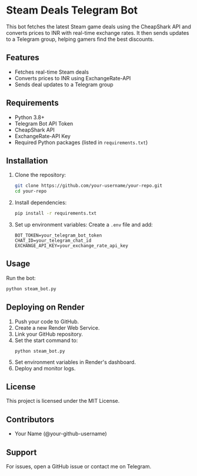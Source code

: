 # Steam Deals Telegram Bot

This bot fetches the latest Steam game deals using the CheapShark API and converts prices to INR with real-time exchange rates. It then sends updates to a Telegram group, helping gamers find the best discounts.

## Features
- Fetches real-time Steam deals
- Converts prices to INR using ExchangeRate-API
- Sends deal updates to a Telegram group

## Requirements
- Python 3.8+
- Telegram Bot API Token
- CheapShark API
- ExchangeRate-API Key
- Required Python packages (listed in `requirements.txt`)

## Installation
1. Clone the repository:
   ```bash
   git clone https://github.com/your-username/your-repo.git
   cd your-repo
   ```
2. Install dependencies:
   ```bash
   pip install -r requirements.txt
   ```
3. Set up environment variables:
   Create a `.env` file and add:
   ```
   BOT_TOKEN=your_telegram_bot_token
   CHAT_ID=your_telegram_chat_id
   EXCHANGE_API_KEY=your_exchange_rate_api_key
   ```

## Usage
Run the bot:
```bash
python steam_bot.py
```

## Deploying on Render
1. Push your code to GitHub.
2. Create a new Render Web Service.
3. Link your GitHub repository.
4. Set the start command to:
   ```
   python steam_bot.py
   ```
5. Set environment variables in Render's dashboard.
6. Deploy and monitor logs.

## License
This project is licensed under the MIT License.

## Contributors
- Your Name (@your-github-username)

## Support
For issues, open a GitHub issue or contact me on Telegram.

